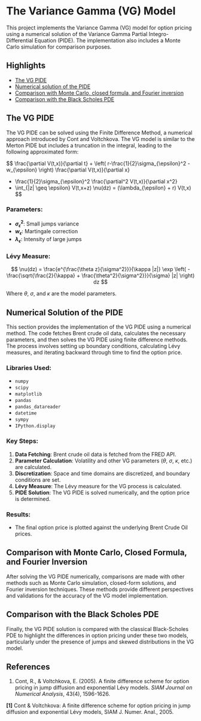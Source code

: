 # The Variance Gamma (VG) Model

This project implements the Variance Gamma (VG) model for option pricing using a numerical solution of the Variance Gamma Partial Integro-Differential Equation (PIDE). The implementation also includes a Monte Carlo simulation for comparison purposes.

## Highlights
- [The VG PIDE](#the-vg-pide)
- [Numerical solution of the PIDE](#numerical-solution-of-the-pide)
- [Comparison with Monte Carlo, closed formula, and Fourier inversion](#comparison-with-monte-carlo-closed-formula-and-fourier-inversion)
- [Comparison with the Black Scholes PDE](#comparison-with-the-black-scholes-pde)

<a id="the-vg-pide"></a>
## The VG PIDE
The VG PIDE can be solved using the Finite Difference Method, a numerical approach introduced by Cont and Voltchkova. The VG model is similar to the Merton PIDE but includes a truncation in the integral, leading to the following approximated form:

$$
\frac{\partial V(t,x)}{\partial t} +
\left( r-\frac{1}{2}\sigma_{\epsilon}^2 - w_{\epsilon} \right) \frac{\partial V(t,x)}{\partial x} 
+ \frac{1}{2}\sigma_{\epsilon}^2 \frac{\partial^2 V(t,x)}{\partial x^2}
+ \int_{|z| \geq \epsilon} V(t,x+z) \nu(dz) = (\lambda_{\epsilon} + r) V(t,x)
$$

### Parameters:
- **$\sigma_{\epsilon}^2$**: Small jumps variance
- **$w_{\epsilon}$**: Martingale correction
- **$\lambda_{\epsilon}$**: Intensity of large jumps

### Lévy Measure:
$$
\nu(dz) = \frac{e^{\frac{\theta z}{\sigma^2}}}{\kappa |z|} \exp 
\left( - \frac{\sqrt{\frac{2}{\kappa} + \frac{\theta^2}{\sigma^2}}}{\sigma} |z| \right) dz
$$

Where $\theta$, $\sigma$, and $\kappa$ are the model parameters.

<a id="numerical-solution-of-the-pide"></a>
## Numerical Solution of the PIDE
This section provides the implementation of the VG PIDE using a numerical method. The code fetches Brent crude oil data, calculates the necessary parameters, and then solves the VG PIDE using finite difference methods. The process involves setting up boundary conditions, calculating Lévy measures, and iterating backward through time to find the option price.

### Libraries Used:
- `numpy`
- `scipy`
- `matplotlib`
- `pandas`
- `pandas_datareader`
- `datetime`
- `sympy`
- `IPython.display`

### Key Steps:
1. **Data Fetching**: Brent crude oil data is fetched from the FRED API.
2. **Parameter Calculation**: Volatility and other VG parameters ($\theta$, $\sigma$, $\kappa$, etc.) are calculated.
3. **Discretization**: Space and time domains are discretized, and boundary conditions are set.
4. **Lévy Measure**: The Lévy measure for the VG process is calculated.
5. **PIDE Solution**: The VG PIDE is solved numerically, and the option price is determined.

### Results:
- The final option price is plotted against the underlying Brent Crude Oil prices.

<a id="comparison-with-monte-carlo-closed-formula-and-fourier-inversion"></a>
## Comparison with Monte Carlo, Closed Formula, and Fourier Inversion
After solving the VG PIDE numerically, comparisons are made with other methods such as Monte Carlo simulation, closed-form solutions, and Fourier inversion techniques. These methods provide different perspectives and validations for the accuracy of the VG model implementation.

<a id="comparison-with-the-black-scholes-pde"></a>
## Comparison with the Black Scholes PDE
Finally, the VG PIDE solution is compared with the classical Black-Scholes PDE to highlight the differences in option pricing under these two models, particularly under the presence of jumps and skewed distributions in the VG model.



## References
1. Cont, R., & Voltchkova, E. (2005). A finite difference scheme for option pricing in jump diffusion and exponential Lévy models. *SIAM Journal on Numerical Analysis*, 43(4), 1596-1626.

<a id="sec5"></a>
**[1]** Cont & Voltchkova: A finite difference scheme for option pricing in jump diffusion and exponential Lévy models, SIAM J. Numer. Anal., 2005.

